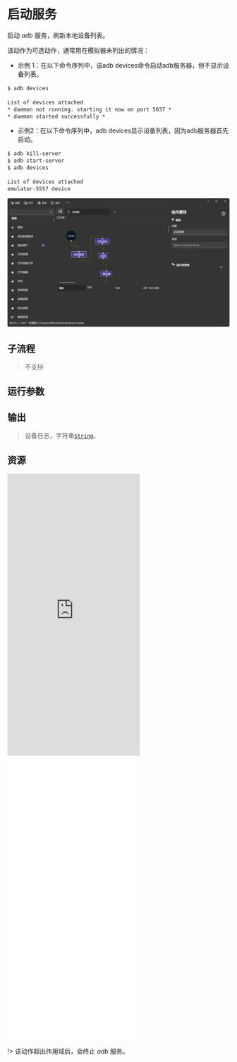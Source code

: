 # 启动服务 
启动 *adb* 服务，刷新本地设备列表。

该动作为可选动作，通常用在模拟器未列出的情况：

* 示例 1：在以下命令序列中，该adb devices命令启动adb服务器，但不显示设备列表。

```
$ adb devices

List of devices attached
* daemon not running. starting it now on port 5037 *
* daemon started successfully *

```

* 示例2：在以下命令序列中，adb devices显示设备列表，因为adb服务器首先启动。
```
$ adb kill-server
$ adb start-server
$ adb devices
 ⁣⁣ 
List of devices attached
emulator-5557 device
```

![AdbStartServer](./images/16.png ':size=90%')

## 子流程

> 不支持


## 运行参数


## 输出

> 设备日志，字符串[`String`](./types/String.md)。


## 资源

<iframe type="text/html" height="640px" src="https://www.youtube.com/embed/OUlwQi8WFd8" frameborder="0"></iframe>

<iframe src="//player.bilibili.com/player.html?bvid=BV1XQYAe6ERC&page=1&autoplay=0" height='640px' scrolling="no" frameborder="no" framespacing="0" allowfullscreen="true"></iframe>


!> 该动作超出作用域后，会终止 *adb* 服务。